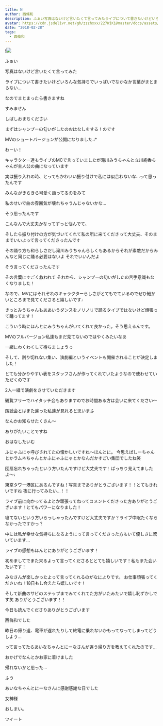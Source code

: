 ```yaml
---
title: N
author: 西條和
description: ふぁい写真はないけど言いたくて言ってみたライブについて書きたいけどいろんな気持ちでいっぱいでなかなか言葉がまとまらない…なのでまとまったら...
avatar: https://cdn.jsdelivr.net/gh/zzzhxxx/227WiKi@master/docs/assets/photo/avatar/nagomi.jpg
date: "2018-02-28"
tags:
  - 西條和
---
```


!![](https://cdn.jsdelivr.net/gh/zzzhxxx/227WiKi-image@master/blog-image/nagomi-2018-02-28_1.jpg)









ふぁい







写真はないけど言いたくて言ってみた







ライブについて書きたいけどいろんな気持ちでいっぱいでなかなか言葉がまとまらない…






なのでまとまったら書きますね


すみません







しばしおまちください







まずはシャンプーの匂いがしたのおはなしをする！のです







MVのショートバージョンが公開になりました.:*




わーい！








キャラクター達もライブのMCで言っていましたが滝川みうちゃんと立川絢香ちゃんが主人公の曲になっています










実は振り入れの時、とってもかわいい振り付けで私には似合わないな…って思ったんです







みんながきらきら可愛く踊ってるのをみて




私のせいで曲の雰囲気が壊れちゃうんじゃないかな…


そう思ったんです









こんなんで大丈夫かなってずっと悩んでて、






そしたら振り付けの方が気づいてくれて私の所に来てくださって大丈夫、そのままでいいよって言ってくださったんです









その踊り方も和らしさだし滝川みうちゃんらしくもあるからそれが素敵だからみんなと同じに踊る必要はないよ
それでいいんだよ



そう言ってくださったんです






その言葉にすごく救われて
それから、シャンプーの匂いがしたの苦手意識もなくなりました！








なので、MVにはそれぞれのキャラクターらしさがとてもでているのでぜひ細かいところまで見てくださると嬉しいです♩







きっとみうちゃんもああいうダンスをノリノリで踊るタイプではないけど頑張って踊ってます！






こういう時にほんとにみうちゃんがいてくれて良かった。そう思えるんです。







MVのフルバージョン私達もまだ見てないのではやくみたいなあ






一緒にわくわくして待ちましょうっ










そして、割り切れない集い、演劇編というイベントも開催されることが決定しました！











とても分かりやすい表をスタッフさんが作ってくれていたようなので使わせていただくのです








2人一組で演劇をさせていただきます







観覧フリーでハイタッチ会もありますのでお時間ある方は会いに来てください〜





朗読会とはまた違った私達が見れると思いまふ








なんかお知らせたくさん〜








ありがたいことですね









おはなしたいむ







ふにゃふにゃ呼びされてたの懐かしいですね〜ほんとに。
今思えばしーちゃんとかラムネちゃんとかふにゃふにゃとかなんだかすごい集団でしたね笑







団扇忘れちゃったという方いたんですけど大丈夫です！ばっちり見えてましたよ〜♩



東京タワー港区にあるんですね！写真までありがとうございます！！とてもきれいですね
夜に行ってみたい…！！





ライブ前に向かってるよとか頑張ってねってコメントくださった方ありがとうございます！とてもパワーになりました！





寝てないという方いらっしゃったんですけど大丈夫ですか？ライブ中眠たくならなかったですかっ？




中には私が幸せな気持ちになるようにって言ってくださった方もいて優しさに驚いています…






ライブの感想もほんとにありがとうございます！




初めましてでまた来るよって言ってくださるととても嬉しいです！私もまた会いたいです！




みなさんが楽しかったよって言ってくれるのがなによりです。
お仕事頑張ってくださいね！18日もし会えたら嬉しいです！




そして新曲のサビのステップまでみてくれてた方がいたみたいで嬉し恥ずかしです笑
ありがとうございます！！











今日も読んでくださりありがとうございます






西條和でした







昨日の帰り道、電車が遅れたりして終電に乗れないかもってなってしまってどうしよう…





って言ってたらあいなちゃんとにーなさんが違う帰り方を教えてくれたのです…




おかげでなんとかお家に着けました





帰れないかと思った…




ふう




あいなちゃんとにーなさんに感謝感謝な日でした





女神様





おしまい。


ツイート



